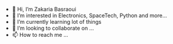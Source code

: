 - 👋 Hi, I’m Zakaria Basraoui
- 👀 I’m interested in Electronics, SpaceTech, Python and more...
- 🌱 I’m currently learning lot of things
- 💞️ I’m looking to collaborate on ...
- 📫 How to reach me ...

<!---
Zakariabs/Zakariabs is a ✨ special ✨ repository because its `README.md` (this file) appears on your GitHub profile.
You can click the Preview link to take a look at your changes.
--->
